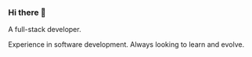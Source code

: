### Hi there 👋

A full-stack developer.

Experience in software development. Always looking to learn and evolve.
